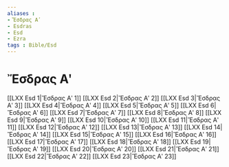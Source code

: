 ```yaml
---
aliases : 
- Ἔσδρας Αʹ
- Esdras
- Esd
- Ezra
tags : Bible/Esd
---
```


# Ἔσδρας Αʹ

[[LXX Esd 1|Ἔσδρας Αʹ 1]]
[[LXX Esd 2|Ἔσδρας Αʹ 2]]
[[LXX Esd 3|Ἔσδρας Αʹ 3]]
[[LXX Esd 4|Ἔσδρας Αʹ 4]]
[[LXX Esd 5|Ἔσδρας Αʹ 5]]
[[LXX Esd 6|Ἔσδρας Αʹ 6]]
[[LXX Esd 7|Ἔσδρας Αʹ 7]]
[[LXX Esd 8|Ἔσδρας Αʹ 8]]
[[LXX Esd 9|Ἔσδρας Αʹ 9]]
[[LXX Esd 10|Ἔσδρας Αʹ 10]]
[[LXX Esd 11|Ἔσδρας Αʹ 11]]
[[LXX Esd 12|Ἔσδρας Αʹ 12]]
[[LXX Esd 13|Ἔσδρας Αʹ 13]]
[[LXX Esd 14|Ἔσδρας Αʹ 14]]
[[LXX Esd 15|Ἔσδρας Αʹ 15]]
[[LXX Esd 16|Ἔσδρας Αʹ 16]]
[[LXX Esd 17|Ἔσδρας Αʹ 17]]
[[LXX Esd 18|Ἔσδρας Αʹ 18]]
[[LXX Esd 19|Ἔσδρας Αʹ 19]]
[[LXX Esd 20|Ἔσδρας Αʹ 20]]
[[LXX Esd 21|Ἔσδρας Αʹ 21]]
[[LXX Esd 22|Ἔσδρας Αʹ 22]]
[[LXX Esd 23|Ἔσδρας Αʹ 23]]
